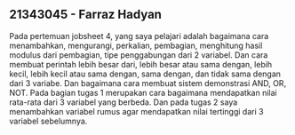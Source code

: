## 21343045 - Farraz Hadyan
Pada pertemuan jobsheet 4, yang saya pelajari adalah bagaimana cara menambahkan, mengurangi, perkalian, pembagian, menghitung hasil modulus dari pembagian, tipe penggabungan dari 2 variabel. Dan cara membuat perintah lebih besar dari, lebih besar atau sama dengan, lebih kecil, lebih kecil atau sama dengan, sama dengan, dan tidak sama dengan dari 3 variabe. Dan bagaimana cara membuat sistem demonstrasi AND, OR, NOT. Pada bagian tugas 1 merupakan cara bagaimana mendapatkan nilai rata-rata dari 3 variabel yang berbeda. Dan pada tugas 2 saya menambahkan variabel rumus agar mendapatkan nilai tertinggi dari 3 variabel sebelumnya.
